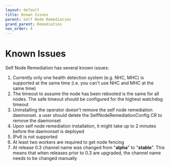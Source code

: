 ```yaml
---
layout: default
title: Known Issues
parent: Self Node Remediation
grand_parent: Remediation
nav_order: 4
---
```


# Known Issues
Self Node Remediation has several known issues:
1. Currently only one health detection system (e.g. NHC, MHC) is supported at the same time (i.e. you can't use NHC and MHC at the same time)
2. The timeout to assume the node has been rebooted is the same for all nodes. The safe timeout should be configured for the highest watchdog timeout
3. Uninstalling the operator doesn't remove the self node remediation daemonset. a user should delete the SelfNodeRemediationConfig CR to remove the daemonset
4. Upon self node remediation installation, it might take up to 2 minutes before the daemonset is deployed
5. IPv6 is not supported
6. At least two workers are required to get node fencing
7. At release 0.3 channel name was changed from "**alpha**" to "**stable**". This means that when releases prior to 0.3 are upgraded, the channel name needs to be changed manually 
